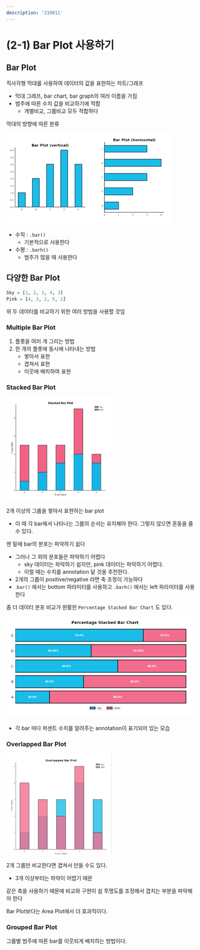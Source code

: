 ```yaml
---
description: '210811'
---
```


# \(2-1\) Bar Plot 사용하기

## Bar Plot

직사각형 막대를 사용하여 데이터의 값을 표현하는 차트/그래프

* 막대 그래프, bar chart, bar graph의 여러 이름을 가짐
* 범주에 따른 수치 값을 비교하기에 적합
  * 개별비교, 그룹비교 모두 적합하다



막대의 방향에 따른 분류

![](../../../.gitbook/assets/image%20%28823%29.png)

* 수직 : `.bar()`
  * 기본적으로 사용한다
* 수평 :  `.barh()`
  * 범주가 많을 때 사용한다



## 다양한 Bar Plot

```python
Sky = [1, 2, 3, 4, 3]
Pink = [4, 3, 2, 5, 1]
```

위 두 데이터를 비교하기 위한 여러 방법을 사용할 것임



### Multiple Bar Plot

1. 플롯을 여러 개 그리는 방법
2. 한 개의 플롯에 동시에 나타내는 방법
   * 쌓아서 표현
   * 겹쳐서 표현
   * 이웃에 배치하여 표현



### Stacked Bar Plot

![](../../../.gitbook/assets/image%20%28824%29.png)

2개 이상의 그룹을 쌓아서 표현하는 bar plot

* 이 때 각 bar에서 나타나는 그룹의 순서는 유지해야 한다. 그렇지 않으면 혼동을 줄 수 있다.

맨 밑에 bar의 분포는 파악하기 쉽다

* 그러나 그 외의 분포들은 파악하기 어렵다
  * sky 데이터는 파악하기 쉽지만, pink 데이터는 파악하기 어렵다.
  * 이럴 때는 수치를 annotation 달 것을 추천한다.
* 2개의 그룹이 positive/negative 라면 축 조정이 가능하다
* .`bar()` 에서는 bottom 파라미터를 사용하고 `.barh()` 에서는 left 파라미터를 사용한다

좀 더 데이터 분포 비교가 원활한 `Percentage Stacked Bar Chart` 도 있다.

![](../../../.gitbook/assets/image%20%28822%29.png)

* 각 bar 마다 퍼센트 수치를 알려주는 annotation이 표기되어 있는 모습



### Overlapped Bar Plot

![](../../../.gitbook/assets/image%20%28825%29.png)

2개 그룹만 비교한다면 겹쳐서 만들 수도 있다.

* 3개 이상부터는 파악이 어렵기 때문

같은 축을 사용하기 때문에 비교와 구현이 쉽 투명도를 조정해서 겹치는 부분을 파악해야 한다

Bar Plot보다는 Area Plot에서 더 효과적이다.



### Grouped Bar Plot

그룹별 범주에 따른 bar를 이웃되게 배치하는 방법이다.







